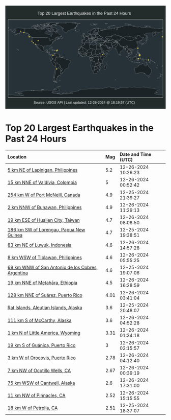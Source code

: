 ![Map](./map.png)

# Top 20 Largest Earthquakes in the Past 24 Hours

| Location | Mag | Date and Time (UTC) |
|:---|:---|:---|
| [5 km NE of Lapinigan, Philippines](https://earthquake.usgs.gov/earthquakes/eventpage/us6000pfph) | 5.2 | 12-26-2024 10:26:23 |
| [15 km NNE of Valdivia, Colombia](https://earthquake.usgs.gov/earthquakes/eventpage/us6000pfmi) | 5 | 12-26-2024 00:52:42 |
| [254 km W of Port McNeill, Canada](https://earthquake.usgs.gov/earthquakes/eventpage/us6000pflq) | 4.9 | 12-25-2024 21:39:27 |
| [2 km NNW of Bunawan, Philippines](https://earthquake.usgs.gov/earthquakes/eventpage/us6000pfpp) | 4.9 | 12-26-2024 11:29:13 |
| [19 km ESE of Hualien City, Taiwan](https://earthquake.usgs.gov/earthquakes/eventpage/us6000pfp4) | 4.7 | 12-26-2024 08:08:50 |
| [186 km SW of Lorengau, Papua New Guinea](https://earthquake.usgs.gov/earthquakes/eventpage/us6000pflg) | 4.7 | 12-25-2024 19:38:51 |
| [83 km NE of Luwuk, Indonesia](https://earthquake.usgs.gov/earthquakes/eventpage/us6000pfqg) | 4.6 | 12-26-2024 14:57:28 |
| [8 km WSW of Tiblawan, Philippines](https://earthquake.usgs.gov/earthquakes/eventpage/us6000pfnl) | 4.6 | 12-26-2024 05:55:25 |
| [69 km WNW of San Antonio de los Cobres, Argentina](https://earthquake.usgs.gov/earthquakes/eventpage/us6000pfld) | 4.6 | 12-25-2024 19:07:06 |
| [19 km NNE of Metahāra, Ethiopia](https://earthquake.usgs.gov/earthquakes/eventpage/us6000pfqt) | 4.5 | 12-26-2024 16:28:59 |
| [128 km NNE of Suárez, Puerto Rico](https://earthquake.usgs.gov/earthquakes/eventpage/pr2024361000) | 4.01 | 12-26-2024 03:41:04 |
| [Rat Islands, Aleutian Islands, Alaska](https://earthquake.usgs.gov/earthquakes/eventpage/ak024gjpnxra) | 3.6 | 12-25-2024 20:48:07 |
| [111 km S of McCarthy, Alaska](https://earthquake.usgs.gov/earthquakes/eventpage/ak024gl3p81j) | 3.6 | 12-26-2024 04:52:28 |
| [1 km N of Little America, Wyoming](https://earthquake.usgs.gov/earthquakes/eventpage/uu80098561) | 3.31 | 12-26-2024 01:34:18 |
| [19 km S of Guánica, Puerto Rico](https://earthquake.usgs.gov/earthquakes/eventpage/pr71469408) | 3 | 12-26-2024 02:15:57 |
| [3 km W of Orocovis, Puerto Rico](https://earthquake.usgs.gov/earthquakes/eventpage/pr71469433) | 2.78 | 12-26-2024 04:12:40 |
| [7 km NW of Ocotillo Wells, CA](https://earthquake.usgs.gov/earthquakes/eventpage/ci40828287) | 2.67 | 12-26-2024 00:39:19 |
| [75 km WSW of Cantwell, Alaska](https://earthquake.usgs.gov/earthquakes/eventpage/ak024glbb7nq) | 2.6 | 12-26-2024 17:31:00 |
| [11 km NW of Pinnacles, CA](https://earthquake.usgs.gov/earthquakes/eventpage/nc75108226) | 2.52 | 12-26-2024 15:15:55 |
| [18 km W of Petrolia, CA](https://earthquake.usgs.gov/earthquakes/eventpage/nc75107861) | 2.51 | 12-25-2024 18:37:07 |
